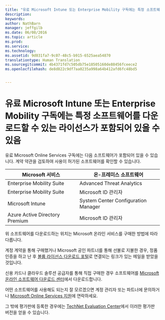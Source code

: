 ```yaml
---
title: "유료 Microsoft Intune 또는 Enterprise Mobility 구독에는 특정 소프트웨어를 다운로드할 수 있는 라이선스가 포함되어 있을 수 있음 | Microsoft Intune"
description: 
keywords: 
author: NathBarn
manager: jeffgilb
ms.date: 06/08/2016
ms.topic: article
ms.prod: 
ms.service: 
ms.technology: 
ms.assetid: 9d031fa7-9c07-48c5-b915-6525aea54870
translationtype: Human Translation
ms.sourcegitcommit: 4b4371fd7c505db75e18505160de88456fceece2
ms.openlocfilehash: de8d822c9df7aa0235a998a64b412afd6fc48bd5


---
```


# 유료 Microsoft Intune 또는 Enterprise Mobility 구독에는 특정 소프트웨어를 다운로드할 수 있는 라이선스가 포함되어 있을 수 있음

유료 Microsoft Online Services 구독에는 다음 소프트웨어가 포함되어 있을 수 있습니다.  계약 약관을 검토하여 사용이 허가된 소프트웨어를 확인할 수 있습니다.

| **Microsoft 서비스**    | **온-프레미스 소프트웨어**           |
| ------------- |-------------|
|Enterprise Mobility Suite |    Advanced Threat Analytics |
|Enterprise Mobility Suite |    Microsoft ID 관리자 |
|Microsoft Intune | System Center Configuration Manager |
|Azure Active Directory Premium |   Microsoft ID 관리자 |

위 소프트웨어를 다운로드하는 위치는 Microsoft 온라인 서비스를 구매한 방법에 따라 다릅니다.

계정 계약을 통해 구매했거나 Microsoft 공인 파트너를 통해 선불로 지불한 경우, 정품 인증을 하고 난 후 [볼륨 라이선스 다운로드 포털](https://www.microsoft.com/Licensing/servicecenter/default.aspx)로 연결되는 링크가 있는 메일을 받았을 것입니다.

신용 카드나 클라우드 솔루션 공급자를 통해 직접 구매한 경우 소프트웨어를 [Microsoft 온라인 소프트웨어 다운로드 센터](https://www.microsoft.com/online/downloads/HomeRealmDiscovery.aspx)에서 다운로드합니다.

어떤 소프트웨어를 사용해도 되는지 잘 모르겠으면 계정 관리자 또는 파트너에 문의하거나 [Microsoft Online Services 지원](https://technet.microsoft.com/en-us/dn932057.aspx)에 연락하세요.

그 밖에 평가판에 등록한 경우에는 [TechNet Evaluation Center](https://www.microsoft.com/evalcenter/try)에서 이러한 평가판 버전을 얻을 수 있습니다.



<!--HONumber=Jun16_HO4-->


